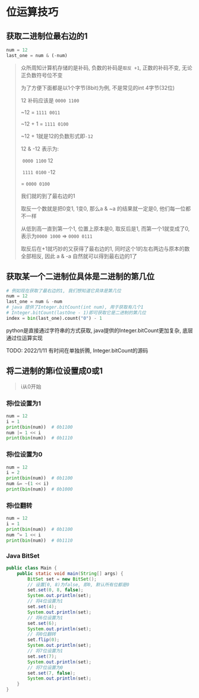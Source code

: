 # 位运算技巧

## 获取二进制位最右边的1

```python
num = 12
last_one = num & (-num)
```

>众所周知计算机存储的是补码, 负数的补码是`取反 +1`, 正数的补码不变, 无论正负数符号位不变
>
>为了方便下面都是以1个字节(8bit)为例, 不是常见的int 4字节(32位)
>
>12 补码应该是 `0000 1100`
>
>~12 = `1111 0011`
>
>~12 + 1 = `1111 0100`
>
>~12 + 1就是12的负数形式即`-12`
>
>12 & -12 表示为:
>
>​	`0000 1100` 12
>
>​	`1111 0100` -12
>
>=  `0000 0100`
>
>我们就的到了最右边的1
>
>
>取反一个数就是把0变1, 1变0, 那么a & ~a 的结果就一定是0, 他们每一位都不一样
>
>从低到高一直到第一个1, 位置上原本是0, 取反后是1, 而第一个1就变成了0, 表示为`0000 1000` => `0000 0111`
>
>取反后在+1就巧妙的又获得了最右边的1, 同时这个1的左右两边与原本的数全部相反, 因此 a & -a 自然就可以得到最右边的1了

## 获取某一个二进制位具体是二进制的第几位

```python
# 例如现在获取了最右边的1, 我们想知道它具体是第几位
num = 12
last_one = num & -num
# java 提供了Integer.bitCount(int num), 用于获取有几个1
# Integer.bitCount(lastOne - 1)即可获取它是二进制的第几位
index = bin(last_one).count("0") - 1
```

python是直接通过字符串的方式获取, java提供的Integer.bitCount更加复杂, 底层通过位运算实现

TODO: 2022/1/11 有时间在单独折腾, Integer.bitCount的源码

## 将二进制的第i位设置成0或1

> i从0开始

### 将i位设置为1

```python
num = 12
i = 1
print(bin(num))  # 0b1100
num |= 1 << i
print(bin(num))  # 0b1110
```

### 将i位设置为0

```python
num = 12
i = 2
print(bin(num))  # 0b1100
num &= ~(1 << i)
print(bin(num))  # 0b1000
```

### 将i位翻转

```python
num = 12
i = 1
print(bin(num))  # 0b1100
num ^= 1 << i
print(bin(num))  # 0b1110
```

### Java BitSet

```java
public class Main {
    public static void main(String[] args) {
        BitSet set = new BitSet();
        // 设置[0, 8)为false, 即0, 默认所有位都是0
        set.set(0, 8, false);
        System.out.println(set);
        // 将4位设置为1
        set.set(4);
        System.out.println(set);
        // 将6位设置为1
        set.set(6);
        System.out.println(set);
        // 将0位翻转
        set.flip(0);
        System.out.println(set);
        // 将7位设置为1
        set.set(7);
        System.out.println(set);
        // 将7位设置为0
        set.set(7, false);
        System.out.println(set);
    }
}

```
